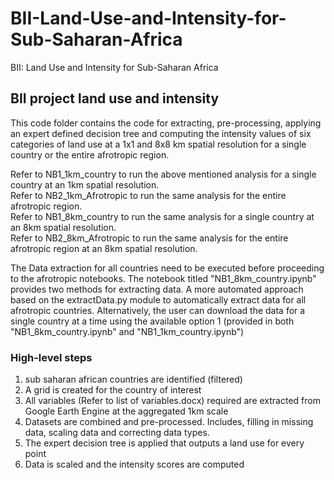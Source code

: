 # BII-Land-Use-and-Intensity-for-Sub-Saharan-Africa
BII: Land Use and Intensity for Sub-Saharan Africa

## BII project land use and intensity
This code folder contains the code for extracting, pre-processing, applying an expert defined decision tree and computing the intensity values of six categories of land use at a 1x1 and 8x8 km spatial resolution for a single country or the entire afrotropic region. 

Refer to NB1_1km_country to run the above mentioned analysis for a single country at an 1km spatial resolution.  
Refer to NB2_1km_Afrotropic to run the same analysis for the entire afrotropic region.  
Refer to NB1_8km_country to run the same analysis for a single country at an 8km spatial resolution.  
Refer to NB2_8km_Afrotropic to run the same analysis for the entire afrotropic region at an 8km spatial resolution.

The Data extraction for all countries need to be executed before proceeding to the afrotropic notebooks. The notebook titled "NB1_8km_country.ipynb" provides two methods for extracting data. A more automated approach based on the extractData.py module to automatically extract data for all afrotropic countries. Alternatively, the user can download the data for a single country at a time using the available option 1 (provided in both "NB1_8km_country.ipynb" and "NB1_1km_country.ipynb")

### High-level steps
1. sub saharan african countries are identified (filtered)
2. A grid is created for the country of interest
3. All variables (Refer to list of variables.docx) required are extracted from Google Earth Engine at the aggregated 1km scale
4. Datasets are combined and pre-processed. Includes, filling in missing data, scaling data and correcting data types.
5. The expert decision tree is applied that outputs a land use for every point
6. Data is scaled and the intensity scores are computed
